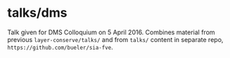 talks/dms
=========

Talk given for DMS Colloquium on 5 April 2016.  Combines material from previous
`layer-conserve/talks/` and from `talks/` content in separate repo,
`https://github.com/bueler/sia-fve`.

